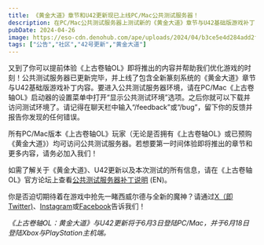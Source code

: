 ```yaml
---
title: 《黄金大道》章节和U42更新现已上线PC/Mac公共测试服务器！
description: 在PC/Mac公共测试服务器上测试新的《黄金大道》章节与U42基础版游戏补丁，探索未走过的道路！
pubDate: 2024-04-26
image: https://eso-cdn.denohub.com/ape/uploads/2024/04/b3ce5e4d284add2fef4a606f415460ad351985.jpg
tags: ["公告","社区","42号更新","黄金大道"]
---
```


又到了你可以提前体验《上古卷轴OL》即将推出的内容并帮助我们优化游戏的时刻！公共测试服务器已更新完毕，并上线了包含全新篆刻系统的《黄金大道》章节与U42基础版游戏补丁内容。要进入公共测试服务器环境，请在PC/Mac《上古卷轴OL》启动器的设置菜单中打开“显示公共测试环境”选项。之后你就可以下载并访问测试环境了。请记得在聊天栏中输入“/feedback”或“/bug”，留下你的反馈并报告你发现的任何错误。

所有PC/Mac版本《上古卷轴OL》玩家（无论是否拥有《上古卷轴OL》或已预购《黄金大道》）均可访问公共测试服务器。若想要第一时间体验即将推出的章节和更多内容，请务必加入我们！

如需了解关于《黄金大道》、U42更新以及本次测试的所有信息，请在《上古卷轴OL》官方论坛上查看[公共测试服务器补丁说明](https://forums.elderscrollsonline.com/en/discussion/656454/) (EN)。

你是否迫切期待着在游戏中抢先一睹西威尔德与全新的魔神？请通过[X（即Twitter)](https://twitter.com/TESOnline)、[Instagram](https://www.instagram.com/elderscrollsonline/)或[Facebook](https://www.facebook.com/ElderScrollsOnline)告诉我们！

_《上古卷轴OL：黄金大道》与U42更新将于6月3日登陆PC/Mac，并于6月18日登陆Xbox与PlayStation主机端。_
